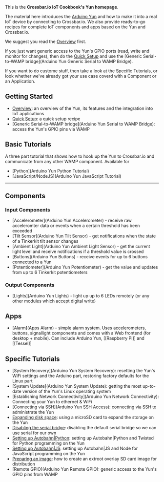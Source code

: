 This is the **Crossbar.io IoT Cookbook's Yun homepage**.

The material here introduces the [Arduino Yun](http://www.arduino.cc/en/Main/ArduinoBoardYun?from=Main.ArduinoYUN) and how to make it into a real IoT device by connecting to Crossbar.io. We also provide ready-to-go recipes for complete IoT components and apps based on the Yun and Crossbar.io.

We suggest you read the [Overview](Arduino-Yun-Overview) first. 

If you just want generic access to the Yun's GPIO ports (read, write and monitor for changes), then do the [Quick Setup](Arduino-Yun-Quick-Setup) and use the [Generic Serial-to-WAMP bridge](Arduino Yun Generic Serial to WAMP Bridge).

If you want to do custome stuff, then take a look at the Specific Tutorials, or look whether we've already got your use case coverd with a Component or an Application.

## Getting Started

* [Overview](Arduino-Yun-Overview): an overview of the Yun, its features and the integration into IoT applications
* [Quick Setup](Arduino-Yun-Quick-Setup): a quick setup recipe
* [Generic Serial-to-WAMP bridge](Arduino Yun Serial to WAMP Bridge): access the Yun's GPIO pins via WAMP


## Basic Tutorials

A three part tutorial that shows how to hook up the Yun to Crossbar.io and communicate from any other WAMP component. Available for 

* [Python](Arduino Yun Python Tutorial)
* [JavaScript/NodeJS](Arduino Yun JavaScript Tutorial)

-----------------



## Components

### Input Components

* [Accelerometer](Arduino Yun Accelerometer) - receive raw acceleromter data or events when a certain threshold has been exceeded
* [Tilt Sensor](Arduino Yun Tilt Sensor) - get notifications when the state of a Tinkerkit tilt sensor changes
* [Ambient Light](Arduino Yun Ambient Light Sensor) - get the current light level and receive notifications if a threshold value is crossed
* [Buttons](Arduino Yun Buttons) - receive events for up to 6 buttons connected to a Yun
* [Potentiometer](Arduino Yun Potentiometer) - get the value and updates from up to 6 Tinkerkit potentiometers

### Output Components

* [Lights](Arduino Yun Lights) - light up up to 6 LEDs remotely (or any other modules which accept digital write)

## Apps

* [Alarm](Apps Alarm) - simple alarm system. Uses accelerometers, buttons, signallight components and comes with a Web frontend (for desktop + mobile). Can include Arduino Yun, [[Raspberry Pi]] and [[Tessel]]


## Specific Tutorials

* [System Recovery](Arduino Yun System Recovery): resetting the Yun's WiFi settings and the Arduino part, restoring factory defaults for the Linux part
* [System Update](Arduino Yun System Update): getting the most up-to-date version of the Yun's Linux operating system
* [Establishing Network Connectivity](Arduino Yun Network Connectivity): Connecting your Yun to ethernet & WiFi
* [Connecting via SSH](Arduino Yun SSH Access): connecting via SSH to administrate the Yun
* [Expanding disk space](Arduino-Yun-Expanding-Disk-Space): using a microSD card to expand the storage on the Yun
* [Disabling the serial bridge](Arduino-Yun-Disable-Bridge): disabling the default serial bridge so we can use serial for our own
* [Setting up Autobahn|Python](Arduino-Yun-AutobahnPython-Setup): setting up Autobahn|Python and Twisted for Python programming on the Yun
* [Setting up Autobahn|JS](Arduino-Yun-AutobahnJS-Setup): setting up Autobahn|JS and Node for JavaScript programming on the Yun
* [Preparing an image](Arduino-Yun-Prepare-Image): how to create an extroot overlay SD card image for distribution
* [Remote GPIO](Arduino Yun Remote GPIO): generic access to the Yun's GPIO pins from WAMP

